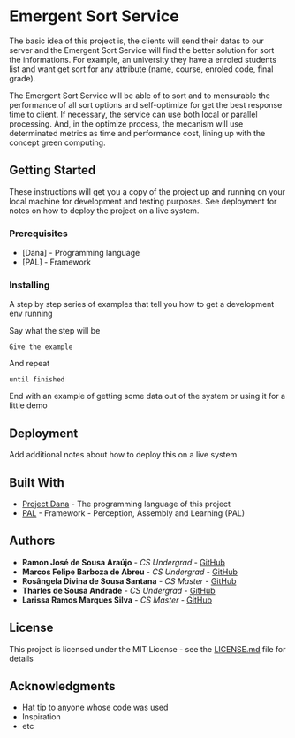 # Emergent Sort Service

The basic idea of this project is, the clients will send their datas to our server and the Emergent Sort Service will find the better solution for sort the informations. For example, an university they have a enroled students list and want get sort for any attribute (name, course, enroled code, final grade).

The Emergent Sort Service will be able of to sort and to mensurable the performance of all sort options and self-optimize for get the best response time to client. If necessary, the service can use both local or parallel processing. And, in the optimize process, the mecanism will use determinated metrics as time and performance cost, lining up with the concept green computing.

## Getting Started

These instructions will get you a copy of the project up and running on your local machine for development and testing purposes. See deployment for notes on how to deploy the project on a live system.

### Prerequisites

* [Dana] - Programming language
* [PAL]  - Framework 

### Installing

A step by step series of examples that tell you how to get a development env running

Say what the step will be

```
Give the example
```

And repeat

```
until finished
```

End with an example of getting some data out of the system or using it for a little demo

## Deployment

Add additional notes about how to deploy this on a live system

## Built With

* [Project Dana](http://www.projectdana.com/) - The programming language of this project
* [PAL](http://www.projectdana.com/) - Framework -  Perception, Assembly and Learning (PAL)

## Authors

* **Ramon José de Sousa Araújo** - *CS Undergrad* - [GitHub](https://github.com/ramonjsa)
* **Marcos Felipe Barboza de Abreu** - *CS Undergrad* - [GitHub](https://github.com/marcosfelipp)
* **Rosângela Divina de Sousa Santana** - *CS Master* - [GitHub](https://github.com/rosousas)
* **Tharles de Sousa Andrade** - *CS Undergrad* - [GitHub](https://github.com/tharlestsa)
* **Larissa Ramos Marques Silva** - *CS Master* - [GitHub]()

## License

This project is licensed under the MIT License - see the [LICENSE.md](https://github.com/tharlestsa/EmergentSortService/blob/master/LICENSE) file for details

## Acknowledgments

* Hat tip to anyone whose code was used
* Inspiration
* etc
